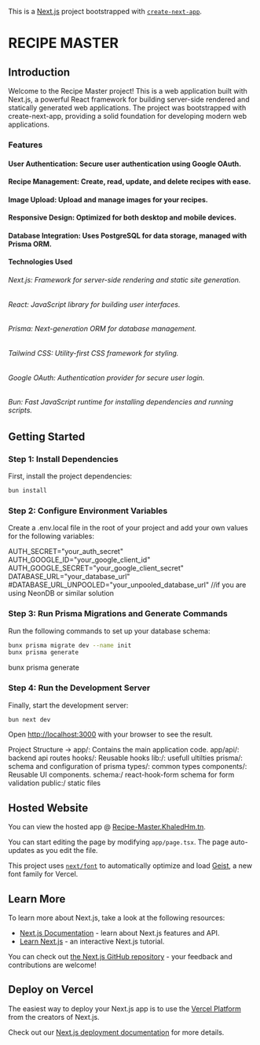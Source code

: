 This is a [Next.js](https://nextjs.org) project bootstrapped with [`create-next-app`](https://nextjs.org/docs/app/api-reference/cli/create-next-app).

# RECIPE MASTER

## Introduction
Welcome to the Recipe Master project! This is a web application built with Next.js, a powerful React framework for building server-side rendered and statically generated web applications. The project was bootstrapped with create-next-app, providing a solid foundation for developing modern web applications.

### Features
#### User Authentication: Secure user authentication using Google OAuth.
#### Recipe Management: Create, read, update, and delete recipes with ease.
#### Image Upload: Upload and manage images for your recipes.
#### Responsive Design: Optimized for both desktop and mobile devices.
#### Database Integration: Uses PostgreSQL for data storage, managed with Prisma ORM.
#### Technologies Used
###### Next.js: Framework for server-side rendering and static site generation.
###### React: JavaScript library for building user interfaces.
###### Prisma: Next-generation ORM for database management.
###### Tailwind CSS: Utility-first CSS framework for styling.
###### Google OAuth: Authentication provider for secure user login.
###### Bun: Fast JavaScript runtime for installing dependencies and running scripts.

## Getting Started

### Step 1: Install Dependencies

First, install the project dependencies:

```bash
bun install
```

### Step 2: Configure Environment Variables

Create a .env.local file in the root of your project and add your own values for the following variables:

AUTH_SECRET="your_auth_secret"
AUTH_GOOGLE_ID="your_google_client_id"
AUTH_GOOGLE_SECRET="your_google_client_secret"
DATABASE_URL="your_database_url"
#DATABASE_URL_UNPOOLED="your_unpooled_database_url" //if you are using NeonDB or similar solution

### Step 3: Run Prisma Migrations and Generate Commands

Run the following commands to set up your database schema:


```bash
bunx prisma migrate dev --name init
bunx prisma generate
```

bunx prisma generate

### Step 4: Run the Development Server

Finally, start the development server:


```bash
bun next dev
```


Open [http://localhost:3000](http://localhost:3000) with your browser to see the result.

Project Structure ->
app/: Contains the main application code.
app/api/: backend api routes
hooks/: Reusable hooks
lib:/: usefull ultilties
prisma/: schema and configuration of prisma
types/: common types
components/: Reusable UI components.
schema:/ react-hook-form schema for form validation
public:/ static files

## Hosted Website

You can view the hosted app @ [Recipe-Master.KhaledHm.tn](https://recipe-master.khaledhm.tn).

You can start editing the page by modifying `app/page.tsx`. The page auto-updates as you edit the file.

This project uses [`next/font`](https://nextjs.org/docs/app/building-your-application/optimizing/fonts) to automatically optimize and load [Geist](https://vercel.com/font), a new font family for Vercel.

## Learn More

To learn more about Next.js, take a look at the following resources:

- [Next.js Documentation](https://nextjs.org/docs) - learn about Next.js features and API.
- [Learn Next.js](https://nextjs.org/learn) - an interactive Next.js tutorial.

You can check out [the Next.js GitHub repository](https://github.com/vercel/next.js) - your feedback and contributions are welcome!

## Deploy on Vercel

The easiest way to deploy your Next.js app is to use the [Vercel Platform](https://vercel.com/new?utm_medium=default-template&filter=next.js&utm_source=create-next-app&utm_campaign=create-next-app-readme) from the creators of Next.js.

Check out our [Next.js deployment documentation](https://nextjs.org/docs/app/building-your-application/deploying) for more details.

